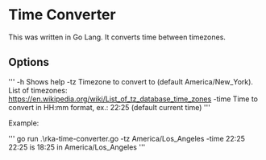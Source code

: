# Time Converter

This was written in Go Lang. It converts time between timezones.

## Options

'''
-h Shows help
-tz Timezone to convert to (default America/New_York). List of timezones: https://en.wikipedia.org/wiki/List_of_tz_database_time_zones
-time Time to convert in HH:mm format, ex.: 22:25 (default current time)
'''

Example:

'''
go run .\rka-time-converter.go -tz America/Los_Angeles -time 22:25
22:25 is 18:25 in America/Los_Angeles
'''
